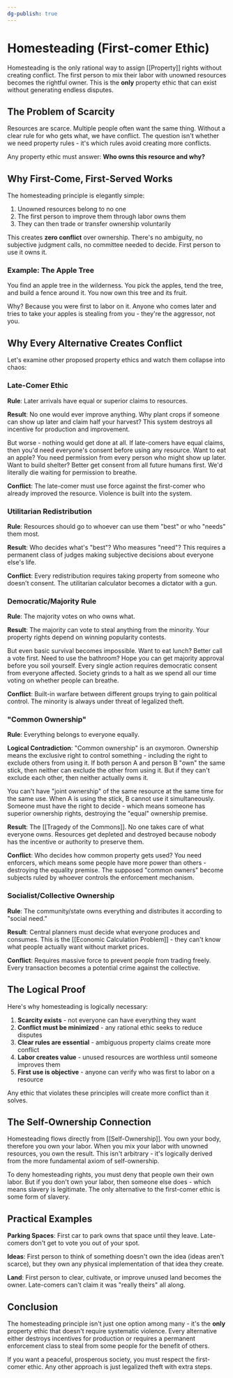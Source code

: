 ```yaml
---
dg-publish: true
---
```

# Homesteading (First-comer Ethic)

Homesteading is the only rational way to assign [[Property]] rights without creating conflict. The first person to mix their labor with unowned resources becomes the rightful owner. This is the **only** property ethic that can exist without generating endless disputes.

## The Problem of Scarcity

Resources are scarce. Multiple people often want the same thing. Without a clear rule for who gets what, we have conflict. The question isn't whether we need property rules - it's which rules avoid creating more conflicts.

Any property ethic must answer: **Who owns this resource and why?**

## Why First-Come, First-Served Works

The homesteading principle is elegantly simple:
1. Unowned resources belong to no one
2. The first person to improve them through labor owns them
3. They can then trade or transfer ownership voluntarily

This creates **zero conflict** over ownership. There's no ambiguity, no subjective judgment calls, no committee needed to decide. First person to use it owns it.

### Example: The Apple Tree
You find an apple tree in the wilderness. You pick the apples, tend the tree, and build a fence around it. You now own this tree and its fruit. 

Why? Because you were first to labor on it. Anyone who comes later and tries to take your apples is stealing from you - they're the aggressor, not you.

## Why Every Alternative Creates Conflict

Let's examine other proposed property ethics and watch them collapse into chaos:

### Late-Comer Ethic
**Rule**: Later arrivals have equal or superior claims to resources.

**Result**: No one would ever improve anything. Why plant crops if someone can show up later and claim half your harvest? This system destroys all incentive for production and improvement. 

But worse - nothing would get done at all. If late-comers have equal claims, then you'd need everyone's consent before using any resource. Want to eat an apple? You need permission from every person who might show up later. Want to build shelter? Better get consent from all future humans first. We'd literally die waiting for permission to breathe.

**Conflict**: The late-comer must use force against the first-comer who already improved the resource. Violence is built into the system.

### Utilitarian Redistribution
**Rule**: Resources should go to whoever can use them "best" or who "needs" them most.

**Result**: Who decides what's "best"? Who measures "need"? This requires a permanent class of judges making subjective decisions about everyone else's life.

**Conflict**: Every redistribution requires taking property from someone who doesn't consent. The utilitarian calculator becomes a dictator with a gun.

### Democratic/Majority Rule
**Rule**: The majority votes on who owns what.

**Result**: The majority can vote to steal anything from the minority. Your property rights depend on winning popularity contests.

But even basic survival becomes impossible. Want to eat lunch? Better call a vote first. Need to use the bathroom? Hope you can get majority approval before you soil yourself. Every single action requires democratic consent from everyone affected. Society grinds to a halt as we spend all our time voting on whether people can breathe.

**Conflict**: Built-in warfare between different groups trying to gain political control. The minority is always under threat of legalized theft.

### "Common Ownership" 
**Rule**: Everything belongs to everyone equally.

**Logical Contradiction**: "Common ownership" is an oxymoron. Ownership means the exclusive right to control something - including the right to exclude others from using it. If both person A and person B "own" the same stick, then neither can exclude the other from using it. But if they can't exclude each other, then neither actually owns it.

You can't have "joint ownership" of the same resource at the same time for the same use. When A is using the stick, B cannot use it simultaneously. Someone must have the right to decide - which means someone has superior ownership rights, destroying the "equal" ownership premise.

**Result**: The [[Tragedy of the Commons]]. No one takes care of what everyone owns. Resources get depleted and destroyed because nobody has the incentive or authority to preserve them.

**Conflict**: Who decides how common property gets used? You need enforcers, which means some people have more power than others - destroying the equality premise. The supposed "common owners" become subjects ruled by whoever controls the enforcement mechanism.

### Socialist/Collective Ownership
**Rule**: The community/state owns everything and distributes it according to "social need."

**Result**: Central planners must decide what everyone produces and consumes. This is the [[Economic Calculation Problem]] - they can't know what people actually want without market prices.

**Conflict**: Requires massive force to prevent people from trading freely. Every transaction becomes a potential crime against the collective.

## The Logical Proof

Here's why homesteading is logically necessary:

1. **Scarcity exists** - not everyone can have everything they want
2. **Conflict must be minimized** - any rational ethic seeks to reduce disputes
3. **Clear rules are essential** - ambiguous property claims create more conflict
4. **Labor creates value** - unused resources are worthless until someone improves them
5. **First use is objective** - anyone can verify who was first to labor on a resource

Any ethic that violates these principles will create more conflict than it solves.

## The Self-Ownership Connection

Homesteading flows directly from [[Self-Ownership]]. You own your body, therefore you own your labor. When you mix your labor with unowned resources, you own the result. This isn't arbitrary - it's logically derived from the more fundamental axiom of self-ownership.

To deny homesteading rights, you must deny that people own their own labor. But if you don't own your labor, then someone else does - which means slavery is legitimate. The only alternative to the first-comer ethic is some form of slavery.

## Practical Examples

**Parking Spaces**: First car to park owns that space until they leave. Late-comers don't get to vote you out of your spot.

**Ideas**: First person to think of something doesn't own the idea (ideas aren't scarce), but they own any physical implementation of that idea they create.

**Land**: First person to clear, cultivate, or improve unused land becomes the owner. Late-comers can't claim it was "really theirs" all along.

## Conclusion

The homesteading principle isn't just one option among many - it's the **only** property ethic that doesn't require systematic violence. Every alternative either destroys incentives for production or requires a permanent enforcement class to steal from some people for the benefit of others.

If you want a peaceful, prosperous society, you must respect the first-comer ethic. Any other approach is just legalized theft with extra steps.